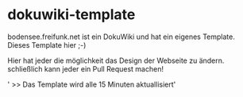 # dokuwiki-template


bodensee.freifunk.net ist ein DokuWiki und hat ein eigenes Template. Dieses Template hier ;-)

Hier hat jeder die möglichkeit das Design der Webseite zu ändern. schließlich kann jeder ein Pull Request machen!


' >> Das Template wird alle 15 Minuten aktuallisiert'
